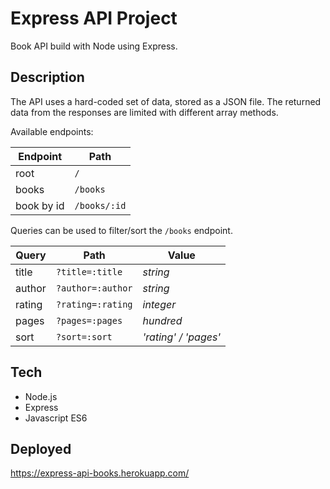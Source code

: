 # Express API Project

Book API build with Node using Express.

## Description

The API uses a hard-coded set of data, stored as a JSON file. The returned data from the responses are limited with different array methods.

Available endpoints:

Endpoint | Path
--- | ---
root | `/`
books | `/books`
book by id | `/books/:id`

Queries can be used to filter/sort the `/books` endpoint.

Query | Path | Value
--- | --- | ---
title | `?title=:title` | *string*
author | `?author=:author` | *string*
rating | `?rating=:rating` | *integer*
pages | `?pages=:pages` | *hundred*
sort | `?sort=:sort` | *'rating' / 'pages'*


## Tech
- Node.js
- Express
- Javascript ES6

## Deployed
https://express-api-books.herokuapp.com/
